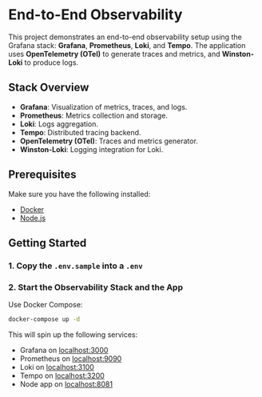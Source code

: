 # End-to-End Observability

This project demonstrates an end-to-end observability setup using the Grafana stack: **Grafana**, **Prometheus**, **Loki**, and **Tempo**. The application uses **OpenTelemetry (OTel)** to generate traces and metrics, and **Winston-Loki** to produce logs.

## Stack Overview

- **Grafana**: Visualization of metrics, traces, and logs.
- **Prometheus**: Metrics collection and storage.
- **Loki**: Logs aggregation.
- **Tempo**: Distributed tracing backend.
- **OpenTelemetry (OTel)**: Traces and metrics generator.
- **Winston-Loki**: Logging integration for Loki.

## Prerequisites

Make sure you have the following installed:

- [Docker](https://docs.docker.com/get-docker/)
- [Node.js](https://nodejs.org/)

## Getting Started

### 1. Copy the `.env.sample` into a `.env`


### 2. Start the Observability Stack and the App

Use Docker Compose:

```bash
docker-compose up -d
```

This will spin up the following services:

- Grafana on [localhost:3000](localhost:3000)
- Prometheus on [localhost:9090](localhost:9090)
- Loki on [localhost:3100](localhost:3100)
- Tempo on [localhost:3200](localhost:3200)
- Node app on [localhost:8081](localhost:8081)


